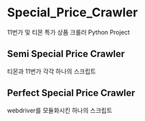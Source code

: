 # Special_Price_Crawler
11번가 및 티몬 특가 상품 크롤러
Python Project

## Semi Special Price Crawler
티몬과 11번가 각각 하나의 스크립트

## Perfect Special Price Crawler
webdriver를 모듈화시킨 하나의 스크립트
